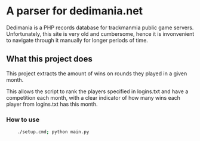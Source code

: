 # A parser for dedimania.net

Dedimania is a PHP records database for trackmanmia public game servers. Unfortunately, this site is very old and cumbersome, hence it is invonvenient to navigate through it manually for longer periods of time.

## What this project does

This project extracts the amount of wins on rounds they played in a given month.

This allows the script to rank the players specified in logins.txt and have a competition each month, with a clear indicator of how many wins each player from logins.txt has this month.

### How to use

```bash
    ./setup.cmd; python main.py
```
